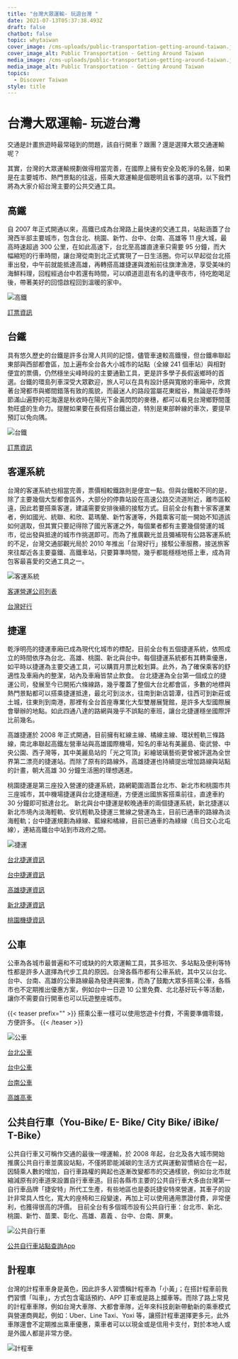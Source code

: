 ```yaml
---
title: "台灣大眾運輸- 玩遊台灣 "
date: 2021-07-13T05:37:38.493Z
draft: false
chatbot: false
topic: whytaiwan
cover_image: /cms-uploads/public-transportation-getting-around-taiwan.jpg
cover_image_alt: Public Transportation - Getting Around Taiwan
media_image: /cms-uploads/public-transportation-getting-around-taiwan.jpg
media_image_alt: Public Transportation - Getting Around Taiwan
topics:
  - Discover Taiwan
style: title
---
```

# 台灣大眾運輸- 玩遊台灣

交通是計畫旅遊時最常碰到的問題，該自行開車？跟團？還是選擇大眾交通運輸呢？

其實，台灣的大眾運輸規劃做得相當完善，在國際上擁有安全及乾淨的名聲，如果是在主要城市、熱門景點的往返，搭乘大眾運輸是個聰明且省事的選項，以下我們將為大家介紹台灣主要的公共交通工具。

## 高鐵

自 2007 年正式開通以來，高鐵已成為台灣路上最快速的交通工具，站點涵蓋了台灣西半部主要城市，包含台北、桃園、新竹、台中、台南、高雄等 11 座大城，最高時速超過 300 公里，在如此高速下，台北至高雄直達車只需要 95 分鐘，而大幅縮短的行車時間，讓台灣從南到北正式實現了一日生活圈。你可以早起從台北搭車出發，中午前就能抵達高雄，再轉搭高雄捷運與渡船前往旗津漁港，享受美味的海鮮料理，回程經過台中若還有時間，可以順道逛逛有名的逢甲夜市，待吃飽喝足後，帶著美好的回憶啟程回到溫暖的家中。

![高鐵](/cms-uploads/taiwan-high-speed-rail-hsr-.jpg "圖：取自台灣高鐵臉書粉絲團")

[訂票資訊](https://en.thsrc.com.tw/)

## 台鐵

具有悠久歷史的台鐵是許多台灣人共同的記憶，儘管車速較高鐵慢，但台鐵串聯起東部與西部都會區，加上遍布全台各大小城市的站點（全線 241 個車站）與相對便宜的票價，仍然穩坐尖峰時段的主要通勤工具，更是許多學子長假返鄉時的首選。台鐵的環島列車深受大眾歡迎，旅人可以在具有設計感與寬敞的車廂中，欣賞著台灣都市與鄉間錯落有致的風貌，而最迷人的路段當屬花東縱谷，無論是花季時節滿山遍野的花海還是秋收時在陽光下金黃閃閃的麥穗，都可以看見台灣鄉野間蓬勃旺盛的生命力。提醒如果要在長假搭台鐵出遊，特別是東部幹線的車次，要提早預訂以免向隅。

![台鐵](/cms-uploads/taiwan-railway.jpg)

[訂票資訊](https://www.railway.gov.tw/tra-tip-web/tip)

## 客運系統

台灣的客運系統也相當完善，票價相較鐵路則是便宜一點。但與台鐵較不同的是，除了主要幾個大型都會區外，大部分的停靠站設在高速公路交流道附近，離市區較遠，因此若要搭乘客運，建議需要安排後續的接駁方式。目前全台有數十家客運業者，例如國光、統聯、和欣、葛瑪蘭、新竹客運等，外籍乘客可能一開始不知道該如何選取，但其實只要記得除了國光客運之外，每個業者都有主要幾個營運的城市，從出發與抵達的城市作挑選即可。而為了推廣觀光並且彌補現有公路客運系統的不足，台灣交通部觀光局於 2010 年推出「台灣好行」接駁公車服務，接送旅客來往鄰近各主要臺鐵、高鐵車站，只要算準時間，幾乎都能穩穩地搭上車，成為背包客最喜愛的交通工具之一。

![客運系統](/cms-uploads/charter-bus-system.jpg "圖：取自中華民國交通部觀光局")

[客運營運公司列表](https://zh.wikipedia.org/wiki/%E4%B8%AD%E8%8F%AF%E6%B0%91%E5%9C%8B%E6%B1%BD%E8%BB%8A%E5%AE%A2%E9%81%8B%E6%A5%AD%E8%80%85%E5%88%97%E8%A1%A8)

[台灣好行](https://www.taiwantrip.com.tw/)

## 捷運

乾淨明亮的捷運車廂已成為現代化城市的標配，目前全台有五個捷運系統，依照成立的時間依序為台北、高雄、桃園、新北與台中。每個捷運系統都有其轉乘優惠，如平時以捷運為主要交通工具，可以購買月票比較划算。此外，為了確保乘客的舒適性及車廂內的整潔，站內及車廂皆禁止飲食。
台北捷運為全台第一個成立的捷運公司，發展至今已開拓六條線路，幾乎覆蓋了整個大台北都會區，多數的地標與熱門景點都可以搭乘捷運抵達，最北可到淡水，往南到新店碧潭，往西可到新莊或土城，往東則到南港，那裡有全台首座專業化大型雙層展覽館，是許多大型國際展會舉辦的地點。如此四通八達的路網與幾乎不誤點的車班，讓台北捷運穩坐國際評比前幾名。

高雄捷運於 2008 年正式開通，目前擁有紅線主線、橘線主線、環狀輕軌三條路線，南北串聯起高鐵左營車站與高雄國際機場，知名的車站有美麗島、衛武營、中央公園、西子灣等，其中美麗島站的「光之穹頂」彩繪玻璃藝術更曾被評選為全世界第二漂亮的捷運站。而除了原有的路線外，高雄捷運也持續提出增加路線與站點的計畫，朝大高雄 30 分鐘生活圈的理想邁進。

桃園捷運是第三座投入營運的捷運系統，路網範圍涵蓋台北市、新北市和桃園市共三座城市，其中機場捷運與台北捷運相連，方便進出國旅客搭乘前往，直達車約 30 分鐘即可抵達台北。
新北與台中捷運是較晚通車的兩個捷運系統，新北捷運以新北市境內淡海輕軌、安坑輕軌及捷運三鶯線之營運為主，目前已通車的路線為淡海輕軌；台中捷運規劃為綠線、藍線和橘線，目前已通車的為綠線（烏日文心北屯線），連結高鐵台中站到市政府之間。

![捷運](/cms-uploads/mrt.jpg)

[台北捷運資訊](https://www.metro.taipei.tw)

[台中捷運資訊](https://www.tmrt.com.tw/)

[高雄捷運資訊](https://www.krtc.com.tw/)

[新北捷運資訊](https://www.ntmetro.com.tw/)

[桃園機捷資訊](https://www.taoyuan-airport.com)

## 公車

公車為各城市最普遍和不可或缺的的大眾運輸工具，其多班次、多站點及便利等特性都是許多人選擇為代步工具的原因。台灣各縣市都有公車系統，其中又以台北、台中、台南、高雄的公車路線最為發達與密集，而為了鼓勵大眾多搭乘公車，各縣市也不定期推出優惠方案，例如台中一日遊 10 公里免費、北北基好玩卡等活動，讓你不需要自行開車也可以玩遊整座城市。

{{< teaser prefix="" >}}
搭乘公車一樣可以使用悠遊卡付費，不需要準備零錢，方便許多。
{{< /teaser >}}

![公車](/cms-uploads/bus.jpg)

[台北公車](https://ebus.gov.taipei/)

[台中公車](https://citybus.taichung.gov.tw/ebus)

[台南公車](https://tourguide.tainan.gov.tw/newtnbusweb/)

[高雄高車](https://ibus.tbkc.gov.tw/ibus/)

## 公共自行車（You-Bike/ E- Bike/ City Bike/ iBike/ T-Bike）

公共自行車又可稱作交通的最後一哩運輸，於 2008 年起，台北及各大城市開始推廣公共自行車並廣設站點，不僅將節能減碳的生活方式與運動習慣結合在一起，因騎乘人數的增加，自行車路權的興起也逐漸改變都市的交通樣貌，例如台北市就縮減原有的車道來設置自行車車道。目前各縣市主要的公共自行車大多由台灣第一自行車品牌「捷安特」所代工生產，有些地區也是委託捷安特來營運，其車子的設計非常具人性化，寬大的座椅和三段變速，再加上可以使用通用票證付費，非常便利，也獲得很高的評價。
目前全台有多個城市設有公共自行車：台北市、新北、桃園、新竹、苗栗、彰化、高雄、嘉義 、台中、台南、屏東。

![公共自行車](/cms-uploads/ubike.jpg "圖：取自YouBike大台北粉絲團")

[公共自行車站點查詢App](https://play.google.com/store/apps/details?id=tw.skystar.publicbike&hl=zh_TW&gl=US)

## 計程車

台灣的計程車車身是黃色，因此許多人習慣稱計程車為「小黃」；在搭計程車前我們習慣「叫車」，方式包含電話預約、APP 訂車或是路上攔車等。而除了路上常見的計程車車隊，例如台灣大車隊、大都會車隊，近年來科技創新帶動新的乘車模式與營運商興起，例如：Uber、Line Taxi、Yoxi 等，讓搭計程車選擇更多元，此外車隊還會不定期推出乘車優惠，乘車者可以以現金或是信用卡支付，對於本地人或是外國人都是非常方便。

![計程車](/cms-uploads/taxi.jpg)